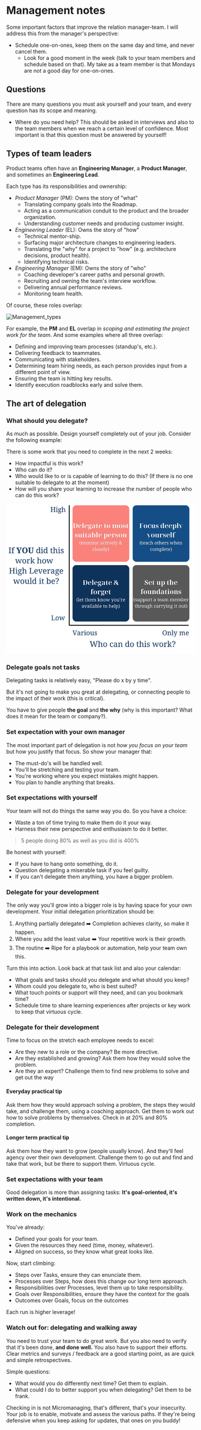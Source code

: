 # Management notes

Some important factors that improve the relation manager-team. I will address this from the manager's perspective:
- Schedule one-on-ones, keep them on the same day and time, and never cancel them.
	- Look for a good moment in the week (talk to your team members and schedule based on that). My take as a team member is that Mondays are not a good day for one-on-ones.

## Questions
There are many questions you must ask yourself and your team, and every question has its scope and meaning.

- Where do you need help?
This should be asked in interviews and also to the team members when we reach a certain level of confidence. Most important is that this question must be answered by yourself!

## Types of team leaders
Product teams often have an **Engineering Manager**, a **Product Manager**, and sometimes an **Engineering Lead**.

Each type has its responsibilities and ownership:
- *Product Manager* (PM): Owns the story of "what"
	- Translating company goals into the Roadmap.
	- Acting as a communication conduit to the product and the broader organization.
	- Understanding customer needs and producing customer insight.  
- *Engineering Leader* (EL): Owns the story of "how"
	- Technical mentor-ship.
	- Surfacing major architecture changes to engineering leaders.
	- Translating the "why" for a project to "how" (e.g. architecture decisions, product health).
	- Identifying technical risks.
- *Engineering Manager* (EM): Owns the story of "who"
	- Coaching developer's career paths and personal growth.
	- Recruiting and owning the team's interview workflow.
	- Delivering annual performance reviews.
	- Monitoring team health.

Of course, these roles overlap:

![Management_types](./Resources/Managment_types.png)

For example, the **PM** and **EL** overlap in *scoping and estimating the project work for the team*. And some examples where all three overlap:
- Defining and improving team processes (standup's, etc.).
- Delivering feedback to teammates.
- Communicating with stakeholders.
- Determining team hiring needs, as each person provides input from a different point of view.
- Ensuring the team is hitting key results.
- Identify execution roadblocks early and solve them. 

## The art of delegation

### What should you delegate?
As much as possible. Design yourself completely out of your job. Consider the following example:

There is some work that you need to complete in the next 2 weeks:
- How impactful is this work?
- Who can do it?
- Who would like to or is capable of learning to do this? (If there is no one suitable to delegate to at the moment)
- How will you share your learning to increase the number of people who can do this work?

![What_should_you_delegate](./Resources/What_should_you_delegate.jpg)


### Delegate goals not tasks
Delegating tasks is relatively easy, "Please do x by y time". 

But it's not going to make you great at delegating, or connecting people to the impact of their work (this is critical).

You have to give people **the goal** and **the why** (why is this important? What does it mean for the team or company?).

### Set expectation with your own manager
The most important part of delegation is not *how you focus on your team* but how you justify that focus. So show your manager that:
- The must-do's will be handled well.
- You'll be stretching and testing your team.
- You're working where you expect mistakes might happen.
- You plan to handle anything that breaks.

### Set expectations with yourself
Your team will not do things the same way you do. So you have a choice:
- Waste a ton of time trying to make them do it your way.
- Harness their new perspective and enthusiasm to do it better. 

> 5 people doing 80% as well as you did is 400%

Be honest with yourself:
- If you have to hang onto something, do it.
- Question delegating a miserable task if you feel guilty.
- If you can't delegate them anything, you have a bigger problem.

### Delegate for your development
The only way you'll grow into a bigger role is by having space for your own development. Your initial delegation prioritization should be:
1. Anything partially delegated ➡️ Completion achieves clarity, so make it happen.
2. Where you add the least value ➡️ Your repetitive work is their growth.
3. The routine ➡️ Ripe for a playbook or automation, help your team own this.

Turn this into action. Look back at that task list and also your calendar:
- What goals and tasks should you delegate and what should you keep?
- Whom could you delegate to, who is best suited?
- What touch points or support will they need, and can you bookmark time?
- Schedule time to share learning experiences after projects or key work to keep that virtuous cycle.

### Delegate for their development
Time to focus on the stretch each employee needs to excel:
- Are they new to a role or the company? Be more directive.
- Are they established and growing? Ask them how they would solve the problem.
- Are they an expert? Challenge them to find new problems to solve and get out the way

#### Everyday practical tip
Ask them how they would approach solving a problem, the steps they would take, and challenge them, using a coaching approach. Get them to work out how to solve problems by themselves. Check in at 20% and 80% completion.

#### Longer term practical tip
Ask them how they want to grow (people usually know). And they'll feel agency over their own development. Challenge them to go out and find and take that work, but be there to support them. Virtuous cycle.

### Set expectations with your team
Good delegation is more than assigning tasks: **It's goal-oriented, it's written down, it's intentional.**

### Work on the mechanics
You've already:
- Defined your goals for your team.
- Given the resources they need (time, money, whatever).
- Aligned on success, so they know what great looks like.

Now, start climbing:
- Steps over Tasks, ensure they can enunciate them.
- Processes over Steps, how does this change our long term approach.
- Responsibilities over Processes, level them up to take responsibility.
- Goals over Responsibilities, ensure they have the context for the goals
- Outcomes over Goals, focus on the outcomes

Each run is higher leverage!


### Watch out for: delegating and walking away
You need to trust your team to do great work. But you also need to verify that it's been done, **and done well.** You also have to support their efforts. Clear metrics and surveys / feedback are a good starting point, as are quick and simple retrospectives. 

Simple questions:
- What would you do differently next time? Get them to explain.
- What could I do to better support you when delegating? Get them to be frank.

Checking in is not Micromanaging, that's different, that's your insecurity. Your job is to enable, motivate and assess the various paths. If they're being defensive when you keep asking for updates, that ones on you buddy!
